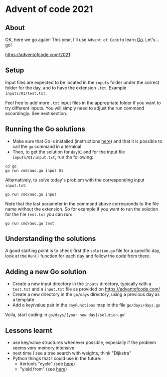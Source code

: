 # Advent of code 2021

## About
OK, here we go again! This year, I'll use `Advent of Code` to learn [Go](https://go.dev/). Let's... go!

https://adventofcode.com/2021

## Setup
Input files are expected to be located in the `inputs` folder under the correct folder for the day, and to have the extension `.txt`. Example `inputs/01/test.txt`. 

Feel free to add more `.txt` input files in the appropriate folder if you want to try different inputs. You will simply need to adjust the run command accordingly. See next section.

## Running the Go solutions

- Make sure that Go is installed (instructions [here](https://go.dev/doc/install)) and that it is possible to call the `go` command in a terminal
- Then, to get the solution for `day01` and for the input file  `inputs/01/input.txt`, run the following:

```
cd go
go run cmd/aoc.go input 01
```
Alternatively, to solve today's problem with the corresponding input `input.txt`:
```
go run cmd/aoc.go input
```
Note that the last parameter in the command above corresponds to the file name without the extension. So for example if you want to run the solution for the file `test.txt` you can run:
```
go run cmd/aoc.go test
```

## Understanding the solutions
A good starting point is to check first the `solution.go` file for a specific day, look at the  `Run()` function for each day and follow the code from there.

## Adding a new Go solution
- Create a new input directory in the `inputs` directory, typically with a `test.txt` and a `input.txt` file as provided on https://adventofcode.com/
- Create a new directory in the `go/days` directory, using a previous day as a template
- Add a key/value pair in the `dayFunctions` map in the file `go/days/days.go`

Voila, start coding in `go/days/[your new day]/solution.go`!

## Lessons learnt
- use key/value structures whenever possible, especially if the problem seems very memory intensive
- next time I see a tree search with weights, think "Dijkstra"
- Python things that I could use in the future:
  - itertools "cycle" (see [here](https://github.com/carlskeide/advent-of-code/blob/main/2021/task21.py))
  - "yield from" (see [here](https://github.com/carlskeide/advent-of-code/blob/main/2021/task12.py))
